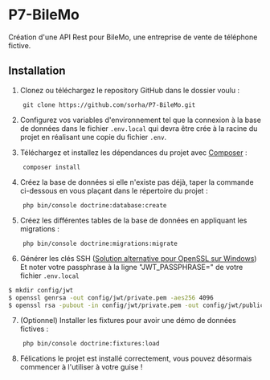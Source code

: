 # P7-BileMo

Création d'une API Rest pour BileMo, une entreprise de vente de téléphone fictive.

## Installation
1. Clonez ou téléchargez le repository GitHub dans le dossier voulu :
```
    git clone https://github.com/sorha/P7-BileMo.git
```
2. Configurez vos variables d'environnement tel que la connexion à la base de données dans le fichier `.env.local` qui devra être crée à la racine du projet en réalisant une copie du fichier `.env`.

3. Téléchargez et installez les dépendances du projet avec [Composer](https://getcomposer.org/download/) :
```
    composer install
```
4. Créez la base de données si elle n'existe pas déjà, taper la commande ci-dessous en vous plaçant dans le répertoire du projet :
```
    php bin/console doctrine:database:create
```
5. Créez les différentes tables de la base de données en appliquant les migrations :
```
    php bin/console doctrine:migrations:migrate
```
6. Générer les clés SSH ([Solution alternative pour OpenSSL sur Windows](https://slproweb.com/products/Win32OpenSSL.html))
Et noter votre passphrase à la ligne "JWT_PASSPHRASE=" de votre fichier `.env.local`
```bash
$ mkdir config/jwt
$ openssl genrsa -out config/jwt/private.pem -aes256 4096
$ openssl rsa -pubout -in config/jwt/private.pem -out config/jwt/public.pem
```
7. (Optionnel) Installer les fixtures pour avoir une démo de données fictives :
```
    php bin/console doctrine:fixtures:load
```
8. Félications le projet est installé correctement, vous pouvez désormais commencer à l'utiliser à votre guise !